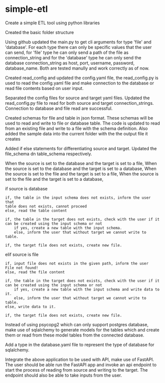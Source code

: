 # simple-etl
Create a simple ETL tool using python libraries

Created the basic folder structure


Using github updated the main.py to get cli arguments for type 'file' and 'database'.
For each type there can only be specific values that the user can send, for 'file' type he can only send a path of the file as connection_string and for the 'database' type he can only send the database connection_string as host, port, username, password, database_name. Both are tested manully and work correctly as of now.


Created read_config and updated the config.yaml file, the read_config.py is used to read the config.yaml file and make connection to the database or read file contents based on user input.


Separated the config files for source and target yaml files.
Updated the read_config.py file to read for both source and target connection_strings.
Connection to database and file read are successful.


Created schemas for file and table in json format.
These schemas will be used to read and write to file or database table.
The code is updated to read from an existing file and write to a file with the schema definition.
Also added the sample data into the current folder with the the output file it creates


Added if else statements for differentiating source and target.
Updated the file_schema dn table_schema respectively.




When the source is set to the database and the target is set to a file,
When the source is set to the database and the target is set to a database,
When the source is set to the file and the target is set to a file,
When the source is set to the file and the target is set to a database,

if source is database

    if, the table in the input schema does not exists, inform the user that
    table does not exists, cannot proceed
    else, read the table content

    if, the table in the target does not exists, check with the user if it
    can be created using the input schema or not
        if yes, create a new table with the input schema.
        else, inform the user that without target we cannot write to table.

    if, the target file does not exists, create new file.

elif source is file

    if, input file does not exists in the given path, inform the user
    File not found!
    else, read the file content
    
    if, the table in the target does not exists, check with the user if it
    can be created using the input schema or not
        if yes, create a new table with the input schema and write data to it.
        else, inform the user that without target we cannot write to table.
    else, write data to it.

    if, the target file does not exists, create new file.



Instead of using psycopg2 which can only support postgres database, make use
of sqlalchemy to generate models for the tables which and create them or 
read from these model tables from the connected database.

Add a type in the database.yaml file to represent the type of database 
for sqlalchemy.



Integrate the above application to be used with API, make use of FastAPI.
The user should be able run the FastAPI app and invoke an api endpoint to
start the process of reading from source and writing to the target. The
endpoint should also be able to take inputs from the user. 